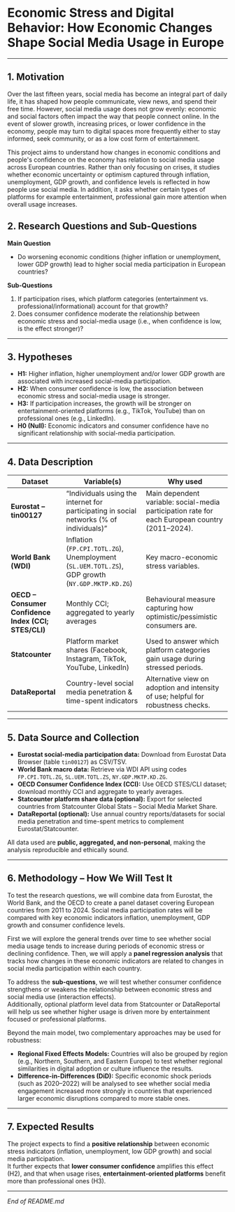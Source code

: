 # Economic Stress and Digital Behavior: How Economic Changes Shape Social Media Usage in Europe

---

##  1. Motivation
  Over the last fifteen years, social media has become an integral part of daily life, it has shaped how people communicate, view news, and spend their free time. However, social media usage does not grow evenly: economic and social factors often impact the way that people connect online. In the event of slower growth, increasing prices, or lower confidence in the economy, people may turn to digital spaces more frequently either to stay informed, seek community, or as a low cost form of entertainment.

This project aims to understand how changes in economic conditions and people's confidence on the economy has relation to social media usage across European countries. Rather than only focusing on crises, it studies whether economic uncertainty or optimism captured through inflation, unemployment, GDP growth, and confidence levels is reflected in how people use social media. In addition, it asks whether certain types of platforms for example entertainment, professional gain more attention when overall usage increases.

##  2. Research Questions and Sub-Questions  
**Main Question**  
- Do worsening economic conditions (higher inflation or unemployment, lower GDP growth) lead to higher social media participation in European countries?  

**Sub-Questions**  
1. If participation rises, which platform categories (entertainment vs. professional/informational) account for that growth?  
2. Does consumer confidence moderate the relationship between economic stress and social-media usage (i.e., when confidence is low, is the effect stronger)?  

---

##  3. Hypotheses  
- **H1:** Higher inflation, higher unemployment and/or lower GDP growth are associated with increased social-media participation.  
- **H2:** When consumer confidence is low, the association between economic stress and social-media usage is stronger.  
- **H3:** If participation increases, the growth will be stronger on entertainment-oriented platforms (e.g., TikTok, YouTube) than on professional ones (e.g., LinkedIn).  
- **H0 (Null):** Economic indicators and consumer confidence have no significant relationship with social-media participation.

---

##  4. Data Description  
| Dataset | Variable(s) | Why used |
|----------|--------------|----------|
| **Eurostat – tin00127** | “Individuals using the internet for participating in social networks (% of individuals)” | Main dependent variable: social-media participation rate for each European country (2011–2024). |
| **World Bank (WDI)** | Inflation (`FP.CPI.TOTL.ZG`), Unemployment (`SL.UEM.TOTL.ZS`), GDP growth (`NY.GDP.MKTP.KD.ZG`) | Key macro-economic stress variables. |
| **OECD – Consumer Confidence Index (CCI; STES/CLI)** | Monthly CCI; aggregated to yearly averages | Behavioural measure capturing how optimistic/pessimistic consumers are. |
| **Statcounter** | Platform market shares (Facebook, Instagram, TikTok, YouTube, LinkedIn) | Used to answer which platform categories gain usage during stressed periods. |
| **DataReportal** | Country-level social media penetration & time-spent indicators | Alternative view on adoption and intensity of use; helpful for robustness checks. |

---

##  5. Data Source and Collection  
- **Eurostat social-media participation data:** Download from Eurostat Data Browser (table `tin00127`) as CSV/TSV.  
- **World Bank macro data:** Retrieve via WDI API using codes `FP.CPI.TOTL.ZG`, `SL.UEM.TOTL.ZS`, `NY.GDP.MKTP.KD.ZG`.  
- **OECD Consumer Confidence Index (CCI):** Use OECD STES/CLI dataset; download monthly CCI and aggregate to yearly averages.  
- **Statcounter platform share data (optional):** Export for selected countries from Statcounter Global Stats – Social Media Market Share.  
- **DataReportal (optional):** Use annual country reports/datasets for social media penetration and time-spent metrics to complement Eurostat/Statcounter.  

All data used are **public, aggregated, and non-personal**, making the analysis reproducible and ethically sound.

---

##  6. Methodology – How We Will Test It  

To test the research questions, we will combine data from Eurostat, the World Bank, and the OECD to create a panel dataset covering European countries from 2011 to 2024. Social media participation rates will be compared with key economic indicators inflation, unemployment, GDP growth and consumer confidence levels.  

First we will explore the general trends over time to see whether social media usage tends to increase during periods of economic stress or declining confidence. Then, we will apply a **panel regression analysis** that tracks how changes in these economic indicators are related to changes in social media participation within each country.  

To address the **sub-questions**, we will test whether consumer confidence strengthens or weakens the relationship between economic stress and social media use (interaction effects).  
Additionally, optional platform level data from Statcounter or DataReportal will help us see whether higher usage is driven more by entertainment focused or professional platforms.  

Beyond the main model, two complementary approaches may be used for robustness:  
- **Regional Fixed Effects Models:** Countries will also be grouped by region (e.g., Northern, Southern, and Eastern Europe) to test whether regional similarities in digital adoption or culture influence the results.  
- **Difference-in-Differences (DiD):** Specific economic shock periods (such as 2020–2022) will be analysed to see whether social media engagement increased more strongly in countries that experienced larger economic disruptions compared to more stable ones.  
---

##  7. Expected Results  
The project expects to find a **positive relationship** between economic stress indicators (inflation, unemployment, low GDP growth) and social media participation.  
It further expects that **lower consumer confidence** amplifies this effect (H2), and that when usage rises, **entertainment-oriented platforms** benefit more than professional ones (H3).

---

*End of README.md*
